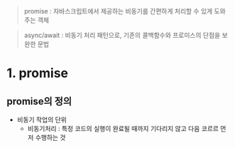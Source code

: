 >promise : 자바스크립트에서 제공하는 비동기를 간편하게 처리할 수 있게 도와주는 객체

>async/await :  비동기 처리 패턴으로, 기존의 콜백함수와 프로미스의 단점을 보완한 문법

# 1. promise 
## promise의 정의
* 비동기 작업의 단위
  * 비동기처리 : 특정 코드의 실행이 완료될 때까지 기다리지 않고 다음 코르르 먼저 수행하는 것